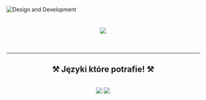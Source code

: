 ![Design and Development]()

<h1 align="center">
    <img src="https://readme-typing-svg.herokuapp.com/?font=Righteous&size=35&center=true&vCenter=true&width=500&height=70&duration=4000&lines=Witam+Cię!+👋;+Jestem+TopG!;" />
</h1>

<br/>
 </div>

 <hr/>
 
<h2 align="center">⚒️ Języki które potrafie! ⚒️</h2>
<br/>
<div align="center">
    <img src="https://skillicons.dev/icons?i=html,css,vscode,github,figma" />
    <img src="https://skillicons.dev/icons?i=nodejs,javascript,express,c,java," /><br>
</div>

<br/>
